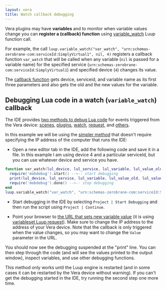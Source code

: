 ```yaml
---
layout: vera
title: Watch callback debugging
---
```


Vera plugins may have **variables** and to monitor
when variable values change you can **register a (callback) function**
using [variable_watch](http://wiki.micasaverde.com/index.php/Luup_Lua_extensions#function:_variable_watch)
Luup function call.

For example, the call `luup.variable_watch("var_watch", "urn:schemas-zerobrane-com:serviceId:SimplyVirtual1", nil, 4)`
registers a callback function `var_watch` that will be
called when any variable (`nil` is passed for a variable name)
for the specified service (`urn:schemas-zerobrane-com:serviceId:SimplyVirtual1`)
and specified device (`4`) changes its value.

The [callback function](http://wiki.micasaverde.com/index.php/Luup_Declarations#.3Cwatch.3E_.28callback.29)
gets device, serviceid, and variable name as its first three parameters
and also gets the old and the new values for the variable.

## Debugging Lua code in a watch (`variable_watch`) callback

The IDE provides [two methods to debug Lua code](vera-remote-debugging)
for events triggered from the Vera device:
[scenes](vera-scene-debugging),
[plugins](vera-plugin-debugging),
[watch](vera-watch-debugging),
[request](vera-request-debugging),
and [others](vera-documentation#development-and-debugging).

In this example we will be using the [simpler method](vera-remote-debugging#method-2) that doesn't require
specifying the IP address of the computer that runs the IDE:

- Open a new editor tab in the IDE, add the following code and
save it in a file. In this example I am using device 4 and a
particular serviceId, but you can use whatever device and service you have.

```lua
function var_watch(lul_device, lul_service, lul_variable, lul_value_old, lul_value_new)
  require('mobdebug').start() --<-- start debugging
  print(lul_device, lul_service, lul_variable, lul_value_old, lul_value_new)
  require('mobdebug').done() --<-- stop debugging
end
luup.variable_watch("var_watch", "urn:schemas-zerobrane-com:serviceId:SimplyVirtual1", nil, 4)
```

- Start debugging in the IDE by selecting `Project | Start Debugging`
and then run the script using `Project | Continue`.

- Point your browser to
[the URL that sets new variable value](http://device-IP-address:3480/data_request?id=variableset&DeviceNum=4&serviceId=urn:schemas-zerobrane-com:serviceId:SimplyVirtual1&Variable=On&Value=1)
(it is using [variableset Luup request](http://wiki.micasaverde.com/index.php/Luup_Requests#variableset)).
Make sure to change the IP address to the address of your Vera device.
Note that the callback is only triggered when the value changes, so you may want to change the `Value` parameter in the URL.

You should now see the debugging suspended at the "print" line. You can
then step through the code (and will see the values printed to the
output window), inspect variables, and use other debugging functions.
 
This method only works until the Luup engine is restarted (and in some cases it can be restarted by the Vera device without warning).
If you can't get the debugging started in the IDE, try running the second step one more time.
